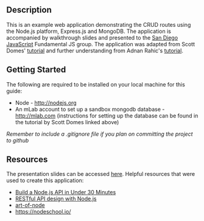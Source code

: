 ## Description
This is an example web application demonstrating the CRUD routes using the Node.js platform, Express.js and MongoDB.
The application is accompanied by walkthrough slides and presented to the [San Diego JavaScript](http://sandiegojs.org/)
Fundamental JS group. The application was adapted from Scott Domes' [tutorial](https://medium.freecodecamp.org/building-a-simple-node-js-api-in-under-30-minutes-a07ea9e390d2)
and further understanding from Adnan Rahic's [tutorial](https://hackernoon.com/restful-api-design-with-node-js-26ccf66eab09).
## Getting Started
The following are required to be installed on your local machine for this guide:
* Node - http://nodejs.org
* An mLab account to set up a sandbox mongodb database - http://mlab.com (instructions for setting up the database can be found in the tutorial by Scott Domes linked above)

*Remember to include a .gitignore file if you plan on committing the project to github*
## Resources
The presentation slides can be accessed [here](https://docs.google.com/presentation/d/1L6OtfCQGQCe2EO_-j7MFZXDHdBCWoQR1Zt_gYuGFf7Y/edit?usp=sharing).
Helpful resources that were used to create this application:
* [Build a Node.js API in Under 30 Minutes](https://medium.freecodecamp.org/building-a-simple-node-js-api-in-under-30-minutes-a07ea9e390d2)
* [RESTful API design with Node.js](https://hackernoon.com/restful-api-design-with-node-js-26ccf66eab09)
* [art-of-node](https://github.com/maxogden/art-of-node/#the-art-of-node)
* https://nodeschool.io/